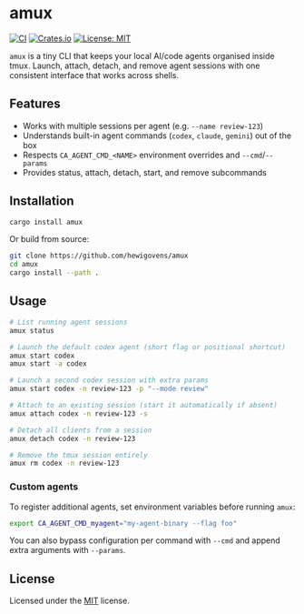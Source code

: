 # amux

[![CI](https://github.com/hewigovens/amux/actions/workflows/ci.yml/badge.svg)](https://github.com/hewigovens/amux/actions/workflows/ci.yml)
[![Crates.io](https://img.shields.io/crates/v/amux.svg)](https://crates.io/crates/amux)
[![License: MIT](https://img.shields.io/badge/license-MIT-blue.svg)](LICENSE)

`amux` is a tiny CLI that keeps your local AI/code agents organised inside tmux. Launch, attach, detach, and remove agent sessions with one consistent interface that works across shells.

## Features

- Works with multiple sessions per agent (e.g. `--name review-123`)
- Understands built-in agent commands (`codex`, `claude`, `gemini`) out of the box
- Respects `CA_AGENT_CMD_<NAME>` environment overrides and `--cmd`/`--params`
- Provides status, attach, detach, start, and remove subcommands

## Installation

```bash
cargo install amux
```

Or build from source:

```bash
git clone https://github.com/hewigovens/amux
cd amux
cargo install --path .
```

## Usage

```bash
# List running agent sessions
amux status

# Launch the default codex agent (short flag or positional shortcut)
amux start codex
amux start -a codex

# Launch a second codex session with extra params
amux start codex -n review-123 -p "--mode review"

# Attach to an existing session (start it automatically if absent)
amux attach codex -n review-123 -s

# Detach all clients from a session
amux detach codex -n review-123

# Remove the tmux session entirely
amux rm codex -n review-123
```

### Custom agents

To register additional agents, set environment variables before running `amux`:

```bash
export CA_AGENT_CMD_myagent="my-agent-binary --flag foo"
```

You can also bypass configuration per command with `--cmd` and append extra arguments with `--params`.

## License

Licensed under the [MIT](LICENSE) license.
